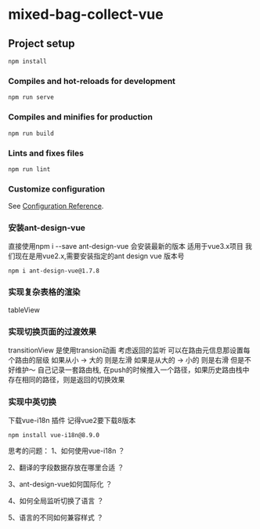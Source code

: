 <!--
 * @Date: 2022-12-13 13:30:36
 * @LastEditors: zhangshuangli
 * @LastEditTime: 2022-12-15 13:59:12
 * @Description: 这是****文件
-->
# mixed-bag-collect-vue

## Project setup
```
npm install
```

### Compiles and hot-reloads for development
```
npm run serve
```

### Compiles and minifies for production
```
npm run build
```

### Lints and fixes files
```
npm run lint
```

### Customize configuration
See [Configuration Reference](https://cli.vuejs.org/config/).

### 安装ant-design-vue
直接使用npm i --save ant-design-vue 会安装最新的版本 适用于vue3.x项目
我们现在是用vue2.x,需要安装指定的ant design vue 版本号
```
npm i ant-design-vue@1.7.8
```

### 实现复杂表格的渲染
tableView


### 实现切换页面的过渡效果
transitionView
是使用transion动画
考虑返回的监听
可以在路由元信息那设置每个路由的层级
如果从小 -> 大的 则是左滑  如果是从大的 -> 小的 则是右滑
但是不好维护～ 
自己记录一套路由栈, 在push的时候推入一个路径，如果历史路由栈中存在相同的路径，则是返回的切换效果


### 实现中英切换
下载vue-i18n 插件 记得vue2要下载8版本
```
npm install vue-i18n@8.9.0
```
思考的问题：
1、如何使用vue-i18n ？

2、翻译的字段数据存放在哪里合适 ？

3、ant-design-vue如何国际化 ？

4、如何全局监听切换了语言 ？

5、语言的不同如何兼容样式 ？